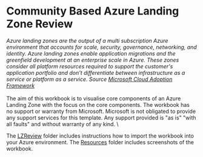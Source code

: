# Community Based Azure Landing Zone Review
*Azure landing zones are the output of a multi subscription Azure environment that accounts for scale, security, governance, networking, and identity. Azure landing zones enable application migrations and the greenfield development at an enterprise scale in Azure. These zones consider all platform resources required to support the customer's application portfolio and don't differentiate between infrastructure as a service or platform as a service. Source [Microsoft Cloud Adoption Framework](https://docs.microsoft.com/en-us/azure/cloud-adoption-framework/ready/landing-zone/)*
\
\
The aim of this workbook is to visualise core components of an Azure Landing Zone with the focus on the core components. The workbook has no support or warranty from Microsoft. Microsoft is not obligated to provide any support services for this template. Any support provided is "as is" "with all faults" and without warranty of any kind.
\

The [LZReview](LZReview/readme.md) folder includes instructions how to import the workbook into your Azure environment.
The [Resources](/resources) folder includes screenshots of the workbook.
